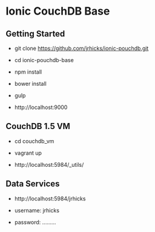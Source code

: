 Ionic CouchDB Base
=====================

Getting Started
--------------

* git clone https://github.com/jrhicks/ionic-pouchdb.git

* cd ionic-pouchdb-base

* npm install

* bower install

* gulp

* http://localhost:9000

CouchDB 1.5 VM
---------------

* cd couchdb_vm

* vagrant up

* http://localhost:5984/_utils/

Data Services
---------------
* http://localhost:5984/jrhicks

* username: jrhicks

* password: .........
